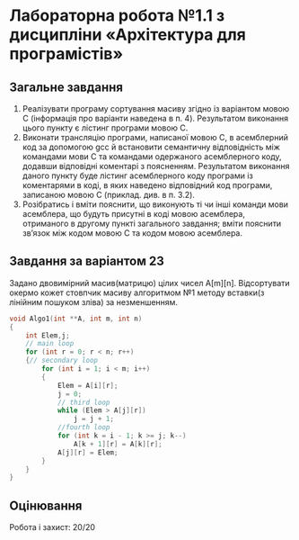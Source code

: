 # Лабораторна робота №1.1 з дисципліни «Архітектура для програмістів»
## Загальне завдання
1. Реалізувати програму сортування масиву згідно із варіантом мовою C (інформація про варіанти наведена в п. 4). Результатом виконання цього пункту є лістинг програми мовою C.
2. Виконати трансляцію програми, написаної мовою C, в асемблерний код за допомогою gcc й встановити семантичну відповідність між командами мови C та командами одержаного асемблерного коду, додавши відповідні коментарі з поясненням. Результатом виконання даного пункту буде лістинг асемблерного коду програми із коментарями в коді, в яких наведено відповідний код програми, записаною мовою C (приклад. див. в п. 3.2).
3. Розібратись і вміти пояснити, що виконують ті чи інші команди мови асемблера, що будуть присутні в коді мовою асемблера, отриманого в другому пункті загального завдання; вміти пояснити зв’язок між кодом мовою С та кодом мовою асемблера.
## Завдання за варіантом 23
Задано двовимірний масив(матрицю) цілих чисел A[m][n]. Відсортувати окермо кожет стовпчик масиву алгоритмом №1 методу вставки(з лінійним пошуком зліва) за незменшенням.
```C
void Algo1(int **A, int m, int n)
{
    int Elem,j;
    // main loop
    for (int r = 0; r < n; r++)
    {// secondary loop
        for (int i = 1; i < m; i++)
        {
            Elem = A[i][r];
            j = 0;
            // third loop
            while (Elem > A[j][r])
                j = j + 1;
            //fourth loop
            for (int k = i - 1; k >= j; k--) 
                A[k + 1][r] = A[k][r];
            A[j][r] = Elem;
        }
    }
}
```

## Оцінювання
Робота і захист: 20/20